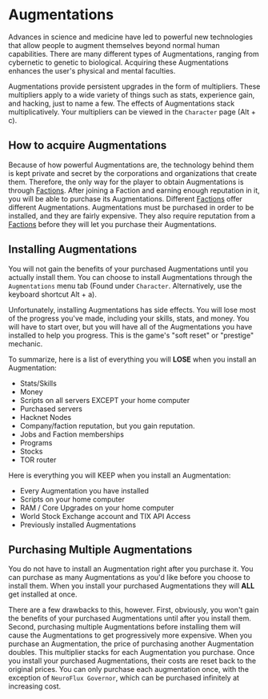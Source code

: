 # Augmentations

Advances in science and medicine have led to powerful new technologies
that allow people to augment themselves beyond normal human capabilities.
There are many different types of Augmentations, ranging from cybernetic
to genetic to biological. Acquiring these Augmentations enhances the
user's physical and mental faculties.

Augmentations provide persistent upgrades in the form of multipliers.
These multipliers apply to a wide variety of things such as stats,
experience gain, and hacking, just to name a few. The effects of
Augmentations stack multiplicatively. Your multipliers can be viewed in
the `Character` page (Alt + c).

## How to acquire Augmentations

Because of how powerful Augmentations are, the technology behind them
is kept private and secret by the corporations and organizations that
create them. Therefore, the only way for the player to obtain
Augmentations is through [Factions](factions.md). After joining a Faction and earning
enough reputation in it, you will be able to purchase its Augmentations.
Different [Factions](factions.md) offer different Augmentations. Augmentations must be
purchased in order to be installed, and they are fairly expensive. They also require reputation from a [Factions](factions.md) before they will let you purchase their Augmentations.

## Installing Augmentations

You will not gain the benefits of your purchased Augmentations until you
actually install them. You can choose to install Augmentations through
the `Augmentations` menu tab (Found under `Character`. Alternatively,
use the keyboard shortcut Alt + a).

Unfortunately, installing Augmentations has side effects. You will lose
most of the progress you've made, including your skills, stats, and
money. You will have to start over, but you will have all of the
Augmentations you have installed to help you progress. This is the
game's "soft reset" or "prestige" mechanic.

To summarize, here is a list of everything you will **LOSE** when you install
an Augmentation:

- Stats/Skills
- Money
- Scripts on all servers EXCEPT your home computer
- Purchased servers
- Hacknet Nodes
- Company/faction reputation, but you gain reputation.
- Jobs and Faction memberships
- Programs
- Stocks
- TOR router

Here is everything you will KEEP when you install an Augmentation:

- Every Augmentation you have installed
- Scripts on your home computer
- RAM / Core Upgrades on your home computer
- World Stock Exchange account and TIX API Access
- Previously installed Augmentations

## Purchasing Multiple Augmentations

You do not have to install an Augmentation right after you purchase it.
You can purchase as many Augmentations as you'd like before you choose to
install them. When you install your purchased Augmentations they will **ALL**
get installed at once.

There are a few drawbacks to this, however. First, obviously, you won't
gain the benefits of your purchased Augmentations until after you install
them. Second, purchasing multiple Augmentations before installing them
will cause the Augmentations to get progressively more expensive. When
you purchase an Augmentation, the price of purchasing another Augmentation
doubles. This multiplier stacks for each Augmentation you
purchase. Once you install your purchased Augmentations, their costs
are reset back to the original prices. You can only purchase each augmentation
once, with the exception of `NeuroFlux Governor`, which can be purchased infinitely
at increasing cost.
